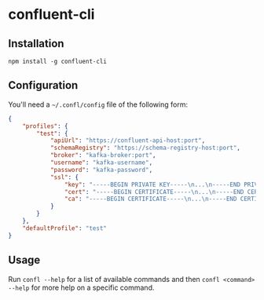 confluent-cli
=============

Installation
------------
```
npm install -g confluent-cli
```

Configuration
-------------
You'll need a `~/.confl/config` file of the following form:

```json
{
	"profiles": {
        "test": {
            "apiUrl": "https://confluent-api-host:port",
            "schemaRegistry": "https://schema-registry-host:port",
            "broker": "kafka-broker:port",
            "username": "kafka-username",
            "password": "kafka-password",
            "ssl": {
                "key": "-----BEGIN PRIVATE KEY-----\n...\n-----END PRIVATE KEY-----",
                "cert": "-----BEGIN CERTIFICATE-----\n...\n-----END CERTIFICATE-----",
                "ca": "-----BEGIN CERTIFICATE-----\n...\n-----END CERTIFICATE-----"
            }
        }
	},
	"defaultProfile": "test"
}
```

Usage
-----
Run `confl --help` for a list of available commands and then `confl <command> --help` for more
help on a specific command.